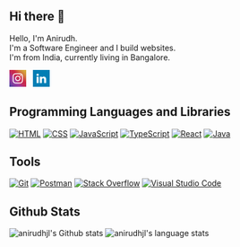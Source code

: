 ## Hi there 👋
Hello, I'm Anirudh.<br />
I'm a Software Engineer and I build websites.<br />
I'm from India, currently living in Bangalore.<br />

<a href="https://instagram.com/ani_bhat" target="_blank"><img height="30" src="https://github.com/anirudhjl/anirudhjl/blob/main/images/instagram_icon.png"></a>&nbsp;&nbsp;
<a href="https://www.linkedin.com/in/anirudhjl-022/" target="_blank"><img height="30" src="https://github.com/anirudhjl/anirudhjl/blob/main/images/linkedIn_icon.png"></a>


## Programming Languages and Libraries
<p>
    <a href="#"><img alt="HTML" src="https://img.shields.io/badge/HTML-E34F26.svg?logo=html5&logoColor=white"></a>
    <a href="#"><img alt="CSS" src="https://img.shields.io/badge/CSS-9999FF.svg?logo=css3&logoColor=white"></a>
    <a href="#"><img alt="JavaScript" src="https://img.shields.io/badge/JavaScript-F7DF1E.svg?logo=javascript&logoColor=black"></a>
    <a href="#"><img alt="TypeScript" src="https://img.shields.io/badge/TypeScript-007ACC.svg?logo=typescript&logoColor=white"></a>
    <a href="#"><img alt="React" src="https://img.shields.io/badge/React-20232A.svg?logo=react&logoColor=white"></a>
    <a href="#"><img alt="Java" src="https://img.shields.io/badge/Java-77FF33.svg?logo=java&logoColor=black"></a>
</p>

## Tools
<p>
    <a href="#"><img alt="Git" src="https://img.shields.io/badge/Git-007ACC.svg?logo=git&logoColor=white"></a>
    <a href="#"><img alt="Postman" src="https://img.shields.io/badge/Postman-20232A?logo=postman&logoColor=white"></a>
    <a href="#"><img alt="Stack Overflow" src="https://img.shields.io/badge/-Stack%20Overflow-9999FF?logo=stack-overflow&logoColor=white"></a>
    <a href="#"><img alt="Visual Studio Code" src="https://img.shields.io/badge/Visual%20Studio%20Code-E34F26.svg?logo=visual-studio-code&logoColor=white"></a>
</p>

## Github Stats
<img alt="anirudhjl's Github stats" src="https://github-readme-stats.vercel.app/api/?username=anirudhjl&show_icons=true&theme=dark&hide_border=true" />
<img alt="anirudhjl's language stats"  src="https://github-readme-stats.vercel.app/api/top-langs/?username=anirudhjl&show_icons=true&theme=dark&hide_border=true" />
